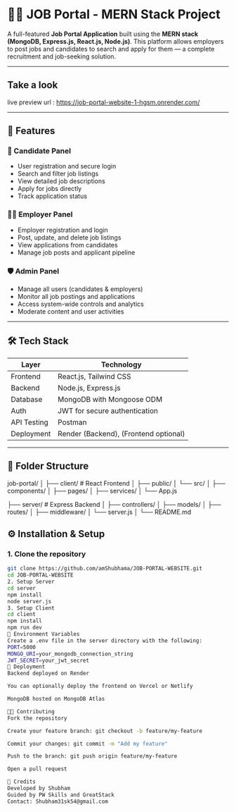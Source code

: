 # 🧑‍💼 JOB Portal - MERN Stack Project

A full-featured **Job Portal Application** built using the **MERN stack (MongoDB, Express.js, React.js, Node.js)**. This platform allows employers to post jobs and candidates to search and apply for them — a complete recruitment and job-seeking solution.

---
## Take a look

live preview url : https://job-portal-website-1-hgsm.onrender.com/ 

---
## 📌 Features

### 👤 Candidate Panel
- User registration and secure login
- Search and filter job listings
- View detailed job descriptions
- Apply for jobs directly
- Track application status

### 🧑‍💼 Employer Panel
- Employer registration and login
- Post, update, and delete job listings
- View applications from candidates
- Manage job posts and applicant pipeline

### 🛡️ Admin Panel
- Manage all users (candidates & employers)
- Monitor all job postings and applications
- Access system-wide controls and analytics
- Moderate content and user activities

---

## 🛠️ Tech Stack

| Layer       | Technology                |
|-------------|----------------------------|
| Frontend    | React.js, Tailwind CSS     |
| Backend     | Node.js, Express.js        |
| Database    | MongoDB with Mongoose ODM  |
| Auth        | JWT for secure authentication |
| API Testing | Postman                    |
| Deployment  | Render (Backend), (Frontend optional) |

---

## 📁 Folder Structure

job-portal/
│
├── client/ # React Frontend
│ ├── public/
│ └── src/
│ ├── components/
│ ├── pages/
│ ├── services/
│ └── App.js


├── server/ # Express Backend
│ ├── controllers/
│ ├── models/
│ ├── routes/
│ ├── middleware/
│ └── server.js
│
└── README.md

## ⚙️ Installation & Setup

### 1. Clone the repository
```bash
git clone https://github.com/amShubhama/JOB-PORTAL-WEBSITE.git
cd JOB-PORTAL-WEBSITE
2. Setup Server
cd server
npm install
node server.js
3. Setup Client
cd client
npm install
npm run dev
🔐 Environment Variables
Create a .env file in the server directory with the following:
PORT=5000
MONGO_URI=your_mongodb_connection_string
JWT_SECRET=your_jwt_secret
🚀 Deployment
Backend deployed on Render

You can optionally deploy the frontend on Vercel or Netlify

MongoDB hosted on MongoDB Atlas

🧑‍💻 Contributing
Fork the repository

Create your feature branch: git checkout -b feature/my-feature

Commit your changes: git commit -m "Add my feature"

Push to the branch: git push origin feature/my-feature

Open a pull request

🙌 Credits
Developed by Shubham
Guided by PW Skills and GreatStack
Contact: Shubham31sk54@gmail.com
